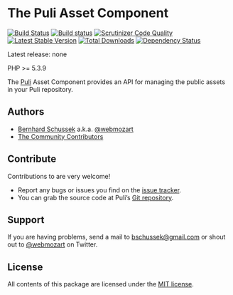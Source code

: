 The Puli Asset Component
========================

[![Build Status](https://travis-ci.org/puli/asset.svg?branch=master)](https://travis-ci.org/puli/asset)
[![Build status](https://ci.appveyor.com/api/projects/status/x7qpeo9er78ftxk0/branch/master?svg=true)](https://ci.appveyor.com/project/webmozart/asset/branch/master)
[![Scrutinizer Code Quality](https://scrutinizer-ci.com/g/puli/asset/badges/quality-score.png?b=master)](https://scrutinizer-ci.com/g/puli/asset/?branch=master)
[![Latest Stable Version](https://poser.pugx.org/puli/asset/v/stable.svg)](https://packagist.org/packages/puli/asset)
[![Total Downloads](https://poser.pugx.org/puli/asset/downloads.svg)](https://packagist.org/packages/puli/asset)
[![Dependency Status](https://www.versioneye.com/php/puli:asset/1.0.0/badge.svg)](https://www.versioneye.com/php/puli:asset/1.0.0)

Latest release: none

PHP >= 5.3.9

The [Puli] Asset Component provides an API for managing the public assets in
your Puli repository.

Authors
-------

* [Bernhard Schussek] a.k.a. [@webmozart]
* [The Community Contributors]

Contribute
----------

Contributions to are very welcome!

* Report any bugs or issues you find on the [issue tracker].
* You can grab the source code at Puli’s [Git repository].

Support
-------

If you are having problems, send a mail to bschussek@gmail.com or shout out to
[@webmozart] on Twitter.

License
-------

All contents of this package are licensed under the [MIT license].

[Puli]: http://puli.io
[Bernhard Schussek]: http://webmozarts.com
[The Community Contributors]: https://github.com/puli/asset/graphs/contributors
[Getting Started]: http://docs.puli.io/en/latest/getting-started.html
[Puli Documentation]: http://docs.puli.io/en/latest/index.html
[issue tracker]: https://github.com/puli/issues/issues
[Git repository]: https://github.com/puli/asset
[Puli CLI]: https://github.com/puli/cli
[@webmozart]: https://twitter.com/webmozart
[MIT license]: LICENSE
